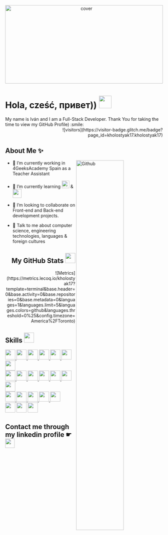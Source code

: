 <div align="center">
<img width="100%" height = "250px" src="https://media-exp1.licdn.com/dms/image/C4D16AQG1EJk20VQ6cQ/profile-displaybackgroundimage-shrink_350_1400/0/1627837388738?e=1634774400&v=beta&t=sf6ebJzZWN1E3yVYHUwMjYYsNntTIrBvC4vAA-QcX2Q" alt="cover" />
</div>

<h1>Hola, cześć, привет)) <img src = "https://new-retail.ru/upload/iblock/d57/d5711742b0ef7d9366df4cd884c99388.jpg" height = 40px></h1>

<div size='20px'>
  <div>My name is Iván and I am a Full-Stack Developer. Thank You for taking the time to view my GitHub Profile) :smile: </div>
  <div align="right">![visitors](https://visitor-badge.glitch.me/badge?page_id=kholostyak17.kholostyak17)</div>
</div>

<h2> About Me ✨</h2>

<img width="55%" align="right" alt="Github" src="https://raw.githubusercontent.com/onimur/.github/master/.resources/git-header.svg" />


- 🔭 I’m currently working in 4GeeksAcademy Spain as a Teacher Assistant

- 🌱 I’m currently learning <img height ='24px' src ='https://raw.githubusercontent.com/rahulbanerjee26/githubAboutMeGenerator/main/icons/angularjs.svg'> & <img height ='28px' src ='https://www.svgrepo.com/show/303208/php-1-logo.svg'>

- 👯 I’m looking to collaborate on Front-end and Back-end development projects.

- 💬 Talk to me about computer science, engineering technologies, languages & foreign cultures


<div>

<div width="55%" align="right">
<h2 width="55%"> My GitHub Stats <img src='https://media1.giphy.com/media/du3J3cXyzhj75IOgvA/giphy.gif?cid=ecf05e47x2g034i9pzwtzzsd3xgg2w9nr94t4tflbbgo3008&rid=giphy.gif' width='32px'> </h2>
![Metrics](https://metrics.lecoq.io/kholostyak17?template=terminal&base.header=0&base.activity=0&base.repositories=0&base.metadata=0&languages=1&languages.limit=5&languages.colors=github&languages.threshold=0%25&config.timezone=America%2FToronto) 
</div>

<div width="45%" align="left">
<h2 width="45%"> Skills <img src = "https://media2.giphy.com/media/QssGEmpkyEOhBCb7e1/giphy.gif?cid=ecf05e47a0n3gi1bfqntqmob8g9aid1oyj2wr3ds3mg700bl&rid=giphy.gif" width = 32px> </h2>
<a href= https://github.com/kholostyak17?tab=repositories&q=&type=&language=reactjs&sort= > <img width ='32px' src ='https://raw.githubusercontent.com/rahulbanerjee26/githubAboutMeGenerator/main/icons/reactjs.svg'> </a>
<a href= https://github.com/kholostyak17?tab=repositories&q=&type=&language=javascript&sort= > <img width ='32px' src ='https://raw.githubusercontent.com/rahulbanerjee26/githubAboutMeGenerator/main/icons/javascript.svg'> </a>
<a href= https://github.com/kholostyak17?tab=repositories&q=&type=&language=html&sort= > <img width ='32px' src ='https://raw.githubusercontent.com/rahulbanerjee26/githubAboutMeGenerator/main/icons/html.svg'> </a>
<a href= https://github.com/kholostyak17?tab=repositories&q=&type=&language=css&sort= > <img width ='32px' src ='https://raw.githubusercontent.com/rahulbanerjee26/githubAboutMeGenerator/main/icons/css.svg'> </a>
<a href= https://github.com/kholostyak17?tab=repositories&q=&type=&language=bootstrap&sort= > <img width ='32px' src ='https://raw.githubusercontent.com/rahulbanerjee26/githubAboutMeGenerator/main/icons/bootstrap.svg'> </a>
<a href= https://github.com/kholostyak17?tab=repositories&q=&type=&language=sass&sort= > <img width ='32px' src ='https://raw.githubusercontent.com/rahulbanerjee26/githubAboutMeGenerator/main/icons/sass.svg'> </a>
<a href= https://github.com/kholostyak17?tab=repositories&q=&type=&language=webpack&sort= > <img width ='32px' src ='https://raw.githubusercontent.com/rahulbanerjee26/githubAboutMeGenerator/main/icons/webpack.svg'> </a>
<br/>
<a href= https://github.com/kholostyak17?tab=repositories&q=&type=&language=nodejs&sort= > <img width ='32px' src ='https://raw.githubusercontent.com/rahulbanerjee26/githubAboutMeGenerator/main/icons/nodejs.svg'> </a>
<a href= https://github.com/kholostyak17?tab=repositories&q=&type=&language=python&sort= > <img width ='32px' src ='https://raw.githubusercontent.com/rahulbanerjee26/githubAboutMeGenerator/main/icons/python.svg'> </a>
<a href= https://github.com/kholostyak17?tab=repositories&q=&type=&language=flask&sort= > <img width ='32px' src ='https://raw.githubusercontent.com/rahulbanerjee26/githubAboutMeGenerator/main/icons/flask.svg'> </a>
<a href= https://github.com/kholostyak17?tab=repositories&q=&type=&language=mysql&sort= > <img width ='32px' src ='https://raw.githubusercontent.com/rahulbanerjee26/githubAboutMeGenerator/main/icons/mysql.svg'> </a>
<a href= https://github.com/kholostyak17?tab=repositories&q=&type=&language=postgresql&sort= > <img width ='32px' src ='https://raw.githubusercontent.com/rahulbanerjee26/githubAboutMeGenerator/main/icons/postgresql.svg'> </a>
<a href=#> <img width ='32px' src ='https://raw.githubusercontent.com/rahulbanerjee26/githubAboutMeGenerator/main/icons/postman.svg'> </a>
<a href=#> <img width ='32px' src ='https://raw.githubusercontent.com/rahulbanerjee26/githubAboutMeGenerator/main/icons/firebase.svg'> </a>
<br/>
<a href=#> <img width ='32px' src ='https://raw.githubusercontent.com/rahulbanerjee26/githubAboutMeGenerator/main/icons/bash.svg'> </a>
<a href=#> <img width ='32px' src ='https://raw.githubusercontent.com/rahulbanerjee26/githubAboutMeGenerator/main/icons/git.svg'> </a>
<a href=#> <img width ='32px' src ='https://raw.githubusercontent.com/rahulbanerjee26/githubAboutMeGenerator/main/icons/github.svg'> </a>
<a href=#> <img width ='32px' src ='https://raw.githubusercontent.com/rahulbanerjee26/githubAboutMeGenerator/main/icons/heroku.svg'> </a>
<a href=#> <img width ='32px' src ='https://raw.githubusercontent.com/rahulbanerjee26/githubAboutMeGenerator/main/icons/figma.svg'> </a>
<br/>
<a href=#><img width ='32px' src ='https://raw.githubusercontent.com/rahulbanerjee26/githubAboutMeGenerator/main/icons/java.svg'></a>
<a href=#><img width ='32px' src ='https://raw.githubusercontent.com/rahulbanerjee26/githubAboutMeGenerator/main/icons/c.svg'></a>
<a href=#><img width ='32px' src ='https://raw.githubusercontent.com/rahulbanerjee26/githubAboutMeGenerator/main/icons/cpp.svg'></a>
</div>
 
</div>
  
<h2>Contact me through my linkedin profile ☛ <a href = 'https://www.linkedin.com/in/ivan-jaen-kholostyak17'> <img height = '30px' align= 'center' src="https://upload.wikimedia.org/wikipedia/commons/0/01/LinkedIn_Logo.svg"/></a>


<!--
**kholostyak17/kholostyak17** is a ✨ _special_ ✨ repository because its `README.md` (this file) appears on your GitHub profile.

Here are some ideas to get you started:

- 🔭 I’m currently working on ...
- 🌱 I’m currently learning ...
- 👯 I’m looking to collaborate on ...
- 🤔 I’m looking for help with ...
- 💬 Ask me about ...
- 📫 How to reach me: ...
- 😄 Pronouns: ...
- ⚡ Fun fact: ...
-->

